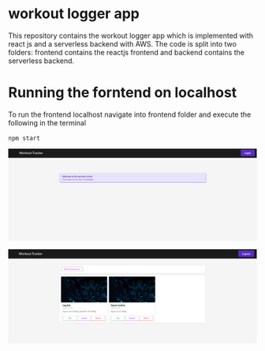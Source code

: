# workout logger app
This repository contains the workout logger app which is implemented with react js and a serverless backend with AWS.
The code is split into two folders: frontend contains the reactjs frontend and backend contains the serverless backend.

# Running the forntend on localhost
To run the frontend localhost navigate into frontend folder and execute the following in the terminal
```
npm start
```

![Image 1](images/image2.png)

![Image 2](images/image1.png)

